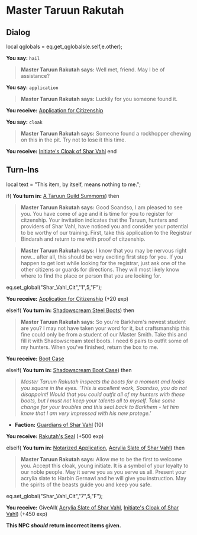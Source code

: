 # Master Taruun Rakutah
## Dialog

local qglobals = eq.get_qglobals(e.self,e.other);

**You say:** `hail`



>**Master Taruun Rakutah says:** Well met, friend. May I be of assistance?

**You say:** `application`



>**Master Taruun Rakutah says:** Luckily for you someone found it.


**You receive:**  [Application for Citizenship](/item/2873)

**You say:** `cloak`



>**Master Taruun Rakutah says:** Someone found a rockhopper chewing on this in the pit. Try not to lose it this time.


**You receive:**  [Initiate's Cloak of Shar Vahl](/item/2878)
end

## Turn-Ins



local text = "This item, by itself, means nothing to me.";



if( **You turn in:** [A Taruun Guild Summons](/item/18554)) then 


>**Master Taruun Rakutah says:** Good Soandso, I am pleased to see you. You have come of age and it is time for you to register for citzenship. Your invitation indicates that the Taruun, hunters and providers of Shar Vahl, have noticed you and consider your potential to be worthy of our training. First, take this application to the Registrar Bindarah and return to me with proof of citzenship.


>**Master Taruun Rakutah says:** I know that you may be nervous right now... after all, this should be very exciting first step for you. If you happen to get lost while looking for the registrar, just ask one of the other citizens or guards for directions. They will most likely know where to find the place or person that you are looking for.


eq.set_global("Shar_Vahl_Cit","1",5,"F");


 **You receive:**  [Application for Citizenship](/item/2873) (+20 exp)

elseif( **You turn in:** [Shadowscream Steel Boots](/item/29828)) then 


>**Master Taruun Rakutah says:** So you're Barkhem's newest student are you? I may not have taken your word for it, but craftsmanship this fine could only be from a student of our Master Smith. Take this and fill it with Shadowscream steel boots. I need 6 pairs to outfit some of my hunters. When you've finished, return the box to me.


 **You receive:**  [Boot Case](/item/17499) 

elseif( **You turn in:** [Shadowscream Boot Case](/item/29825)) then 


>*Master Taruun Rakutah inspects the boots for a moment and looks you square in the eyes. 'This is excellent work, Soandso, you do not disappoint! Would that you could outfit all of my hunters with these boots, but I must not keep your talents all to myself. Take some change for your troubles and this seal back to Barkhem - let him know that I am very impressed with his new protege.'*


* __Faction:__ [Guardians of Shar Vahl](/faction/1513) (10)


 **You receive:**  [Rakutah's Seal](/item/29826) (+500 exp)

elseif( **You turn in:** [Notarized Application](/item/2897), [Acrylia Slate of Shar Vahl](/item/2877)) then 


>**Master Taruun Rakutah says:** Allow me to be the first to welcome you. Accept this cloak, young initiate. It is a symbol of your loyalty to our noble people. May it serve you as you serve us all. Present your acrylia slate to Harbin Gernawl and he will give you instruction. May the spirits of the beasts guide you and keep you safe.


eq.set_global("Shar_Vahl_Cit","7",5,"F");


 **You receive:** GiveAll( [Acrylia Slate of Shar Vahl](/item/2877), [Initiate's Cloak of Shar Vahl](/item/2878)) (+450 exp)

**This NPC *should* return incorrect items given.**





